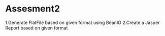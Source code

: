 # Assesment2
1.Generate FlatFile based on given format using BeanIO
2.Create a Jasper Report based on given format
